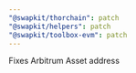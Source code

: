 ```yaml
---
"@swapkit/thorchain": patch
"@swapkit/helpers": patch
"@swapkit/toolbox-evm": patch
---
```


Fixes Arbitrum Asset address
